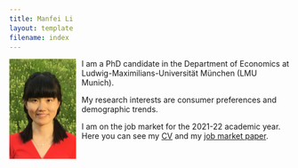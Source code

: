 ```yaml
---
title: Manfei Li
layout: template
filename: index
--- 
```


<img title="Potrait Manfei Li" alt="Potrait Manfei Li" align="left" src="img/portrait_manfei_li.jpg" style="height: 180px; width:120px; float:left; padding-right:10px; padding-bottom:10px;">I am a PhD candidate in the Department of Economics at Ludwig-Maximilians-Universität München (LMU Munich).

My research interests are consumer preferences and demographic trends.

I am on the job market for the 2021-22 academic year. Here you can see my [CV](download/cv_manfei_li.pdf 'cv_manfei_li.pdf') and my [job market paper](download/jmp_manfei_li.pdf 'jmp_manfei_li.pdf').

